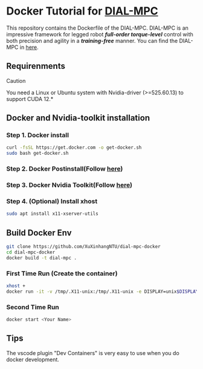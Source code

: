 # Docker Tutorial for [DIAL-MPC](https://github.com/LeCAR-Lab/dial-mpc)

This repository contains the Dockerfile of the DIAL-MPC.
DIAL-MPC is an impressive framework for legged robot ***full-order torque-level*** control with both precision and agility in a ***training-free*** manner.
You can find the DIAL-MPC in [here](https://github.com/LeCAR-Lab/dial-mpc).

## Requirenments
> [!CAUTION]
> You need a Linux or Ubuntu system with Nvidia-driver (>=525.60.13) to support CUDA 12.*

## Docker and Nvidia-toolkit installation
### Step 1. Docker install
``` bash
curl -fsSL https://get.docker.com -o get-docker.sh
sudo bash get-docker.sh
``` 
### Step 2. Docker Postinstall(Follow [here](https://docs.docker.com/engine/install/linux-postinstall/))
### Step 3. Docker Nvidia Toolkit(Follow [here](https://docs.nvidia.com/datacenter/cloud-native/container-toolkit/latest/install-guide.html))

### Step 4. (Optional) Install xhost
``` bash
sudo apt install x11-xserver-utils
```
## Build Docker Env
``` bash
git clone https://github.com/XuXinhangNTU/dial-mpc-docker
cd dial-mpc-docker
docker build -t dial-mpc .
```
### First Time Run (Create the container)
```bash
xhost +
docker run -it -v /tmp/.X11-unix:/tmp/.X11-unix -e DISPLAY=unix$DISPLAY --gpus all --name <Your Name> dial-mpc
```
### Second Time Run
```bash
docker start <Your Name> 
```
## Tips
The vscode plugin "Dev Containers" is very easy to use when you do docker development.

